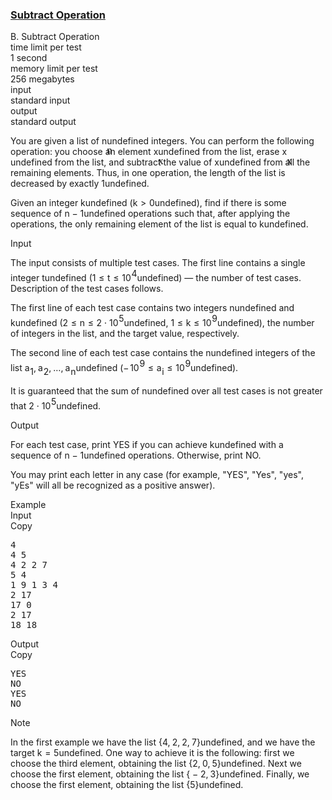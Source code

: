 <h3><a href="https://codeforces.com/contest/1656/problem/B" target="_blank" rel="noopener noreferrer">Subtract Operation</a></h3>
<div class="header"><div class="title">B. Subtract Operation</div><div class="time-limit"><div class="property-title">time limit per test</div>1 second</div><div class="memory-limit"><div class="property-title">memory limit per test</div>256 megabytes</div><div class="input-file input-standard"><div class="property-title">input</div>standard input</div><div class="output-file output-standard"><div class="property-title">output</div>standard output</div></div><div><p>You are given a list of <span class="MathJax_Preview" style="color: inherit;"><span class="MJXp-math" id="MJXp-Span-1"><span class="MJXp-mi MJXp-italic" id="MJXp-Span-2">n</span></span></span><span class="MathJax MathJax_Processed" id="MathJax-Element-1-Frame" tabindex="0" style=""><nobr><span class="math" id="MathJax-Span-1"><span style="display: inline-block; position: relative; width: 0em; height: 0px; font-size: 122%;"><span style="position: absolute;"><span class="mrow" id="MathJax-Span-2"><span class="mi" id="MathJax-Span-3" style="font-family: MathJax_Math-italic;">n</span></span></span></span></span></nobr></span>undefined integers. You can perform the following operation: you choose an element <span class="MathJax_Preview" style="color: inherit;"><span class="MJXp-math" id="MJXp-Span-3"><span class="MJXp-mi MJXp-italic" id="MJXp-Span-4">x</span></span></span><span class="MathJax MathJax_Processed" id="MathJax-Element-2-Frame" tabindex="0" style=""><nobr><span class="math" id="MathJax-Span-4"><span style="display: inline-block; position: relative; width: 0em; height: 0px; font-size: 122%;"><span style="position: absolute;"><span class="mrow" id="MathJax-Span-5"><span class="mi" id="MathJax-Span-6" style="font-family: MathJax_Math-italic;">x</span></span></span></span></span></nobr></span>undefined from the list, erase <span class="MathJax_Preview" style="color: inherit;"><span class="MJXp-math" id="MJXp-Span-5"><span class="MJXp-mi MJXp-italic" id="MJXp-Span-6">x</span></span></span><span class="MathJax MathJax_Processed" id="MathJax-Element-3-Frame" tabindex="0" style=""><nobr><span class="math" id="MathJax-Span-7"><span style="display: inline-block; position: relative; width: 0em; height: 0px; font-size: 122%;"><span style="position: absolute;"><span class="mrow" id="MathJax-Span-8"><span class="mi" id="MathJax-Span-9" style="font-family: MathJax_Math-italic;">x</span></span></span></span></span></nobr></span>undefined from the list, and subtract the value of <span class="MathJax_Preview" style="color: inherit;"><span class="MJXp-math" id="MJXp-Span-7"><span class="MJXp-mi MJXp-italic" id="MJXp-Span-8">x</span></span></span><span class="MathJax MathJax_Processing" id="MathJax-Element-4-Frame" tabindex="0"></span>undefined from all the remaining elements. Thus, in one operation, the length of the list is decreased by exactly <span class="MathJax_Preview" style="color: inherit;"><span class="MJXp-math" id="MJXp-Span-9"><span class="MJXp-mn" id="MJXp-Span-10">1</span></span></span><span class="MathJax MathJax_Processing" id="MathJax-Element-5-Frame" tabindex="0"></span>undefined.</p><p>Given an integer <span class="MathJax_Preview" style="color: inherit;"><span class="MJXp-math" id="MJXp-Span-11"><span class="MJXp-mi MJXp-italic" id="MJXp-Span-12">k</span></span></span><span class="MathJax MathJax_Processing" id="MathJax-Element-6-Frame" tabindex="0"></span>undefined (<span class="MathJax_Preview" style="color: inherit;"><span class="MJXp-math" id="MJXp-Span-13"><span class="MJXp-mi MJXp-italic" id="MJXp-Span-14">k</span><span class="MJXp-mo" id="MJXp-Span-15" style="margin-left: 0.333em; margin-right: 0.333em;">&gt;</span><span class="MJXp-mn" id="MJXp-Span-16">0</span></span></span><span class="MathJax MathJax_Processing" id="MathJax-Element-7-Frame" tabindex="0"></span>undefined), find if there is some sequence of <span class="MathJax_Preview" style="color: inherit;"><span class="MJXp-math" id="MJXp-Span-17"><span class="MJXp-mi MJXp-italic" id="MJXp-Span-18">n</span><span class="MJXp-mo" id="MJXp-Span-19" style="margin-left: 0.267em; margin-right: 0.267em;">−</span><span class="MJXp-mn" id="MJXp-Span-20">1</span></span></span><span class="MathJax MathJax_Processing" id="MathJax-Element-8-Frame" tabindex="0"></span>undefined operations such that, after applying the operations, the only remaining element of the list is equal to <span class="MathJax_Preview" style="color: inherit;"><span class="MJXp-math" id="MJXp-Span-21"><span class="MJXp-mi MJXp-italic" id="MJXp-Span-22">k</span></span></span><span class="MathJax MathJax_Processing" id="MathJax-Element-9-Frame" tabindex="0"></span>undefined.</p></div><div class="input-specification"><div class="section-title">Input</div><p>The input consists of multiple test cases. The first line contains a single integer <span class="MathJax_Preview" style="color: inherit;"><span class="MJXp-math" id="MJXp-Span-23"><span class="MJXp-mi MJXp-italic" id="MJXp-Span-24">t</span></span></span><span class="MathJax MathJax_Processing" id="MathJax-Element-10-Frame" tabindex="0"></span>undefined (<span class="MathJax_Preview" style="color: inherit;"><span class="MJXp-math" id="MJXp-Span-25"><span class="MJXp-mn" id="MJXp-Span-26">1</span><span class="MJXp-mo" id="MJXp-Span-27" style="margin-left: 0.333em; margin-right: 0.333em;">≤</span><span class="MJXp-mi MJXp-italic" id="MJXp-Span-28">t</span><span class="MJXp-mo" id="MJXp-Span-29" style="margin-left: 0.333em; margin-right: 0.333em;">≤</span><span class="MJXp-msubsup" id="MJXp-Span-30"><span class="MJXp-mn" id="MJXp-Span-31" style="margin-right: 0.05em;">10</span><span class="MJXp-mn MJXp-script" id="MJXp-Span-32" style="vertical-align: 0.5em;">4</span></span></span></span><span class="MathJax MathJax_Processing" id="MathJax-Element-11-Frame" tabindex="0"></span>undefined) — the number of test cases. Description of the test cases follows.</p><p>The first line of each test case contains two integers <span class="MathJax_Preview" style="color: inherit;"><span class="MJXp-math" id="MJXp-Span-33"><span class="MJXp-mi MJXp-italic" id="MJXp-Span-34">n</span></span></span><span class="MathJax MathJax_Processing" id="MathJax-Element-12-Frame" tabindex="0"></span>undefined and <span class="MathJax_Preview" style="color: inherit;"><span class="MJXp-math" id="MJXp-Span-35"><span class="MJXp-mi MJXp-italic" id="MJXp-Span-36">k</span></span></span><span class="MathJax MathJax_Processing" id="MathJax-Element-13-Frame" tabindex="0"></span>undefined (<span class="MathJax_Preview" style="color: inherit;"><span class="MJXp-math" id="MJXp-Span-37"><span class="MJXp-mn" id="MJXp-Span-38">2</span><span class="MJXp-mo" id="MJXp-Span-39" style="margin-left: 0.333em; margin-right: 0.333em;">≤</span><span class="MJXp-mi MJXp-italic" id="MJXp-Span-40">n</span><span class="MJXp-mo" id="MJXp-Span-41" style="margin-left: 0.333em; margin-right: 0.333em;">≤</span><span class="MJXp-mn" id="MJXp-Span-42">2</span><span class="MJXp-mo" id="MJXp-Span-43" style="margin-left: 0.267em; margin-right: 0.267em;">⋅</span><span class="MJXp-msubsup" id="MJXp-Span-44"><span class="MJXp-mn" id="MJXp-Span-45" style="margin-right: 0.05em;">10</span><span class="MJXp-mn MJXp-script" id="MJXp-Span-46" style="vertical-align: 0.5em;">5</span></span></span></span><span class="MathJax MathJax_Processing" id="MathJax-Element-14-Frame" tabindex="0"></span>undefined, <span class="MathJax_Preview" style="color: inherit;"><span class="MJXp-math" id="MJXp-Span-47"><span class="MJXp-mn" id="MJXp-Span-48">1</span><span class="MJXp-mo" id="MJXp-Span-49" style="margin-left: 0.333em; margin-right: 0.333em;">≤</span><span class="MJXp-mi MJXp-italic" id="MJXp-Span-50">k</span><span class="MJXp-mo" id="MJXp-Span-51" style="margin-left: 0.333em; margin-right: 0.333em;">≤</span><span class="MJXp-msubsup" id="MJXp-Span-52"><span class="MJXp-mn" id="MJXp-Span-53" style="margin-right: 0.05em;">10</span><span class="MJXp-mn MJXp-script" id="MJXp-Span-54" style="vertical-align: 0.5em;">9</span></span></span></span><span class="MathJax MathJax_Processing" id="MathJax-Element-15-Frame" tabindex="0"></span>undefined), the number of integers in the list, and the target value, respectively.</p><p>The second line of each test case contains the <span class="MathJax_Preview" style="color: inherit;"><span class="MJXp-math" id="MJXp-Span-55"><span class="MJXp-mi MJXp-italic" id="MJXp-Span-56">n</span></span></span><span class="MathJax MathJax_Processing" id="MathJax-Element-16-Frame" tabindex="0"></span>undefined integers of the list <span class="MathJax_Preview" style="color: inherit;"><span class="MJXp-math" id="MJXp-Span-57"><span class="MJXp-msubsup" id="MJXp-Span-58"><span class="MJXp-mi MJXp-italic" id="MJXp-Span-59" style="margin-right: 0.05em;">a</span><span class="MJXp-mn MJXp-script" id="MJXp-Span-60" style="vertical-align: -0.4em;">1</span></span><span class="MJXp-mo" id="MJXp-Span-61" style="margin-left: 0em; margin-right: 0.222em;">,</span><span class="MJXp-msubsup" id="MJXp-Span-62"><span class="MJXp-mi MJXp-italic" id="MJXp-Span-63" style="margin-right: 0.05em;">a</span><span class="MJXp-mn MJXp-script" id="MJXp-Span-64" style="vertical-align: -0.4em;">2</span></span><span class="MJXp-mo" id="MJXp-Span-65" style="margin-left: 0em; margin-right: 0.222em;">,</span><span class="MJXp-mo" id="MJXp-Span-66" style="margin-left: 0em; margin-right: 0em;">…</span><span class="MJXp-mo" id="MJXp-Span-67" style="margin-left: 0em; margin-right: 0.222em;">,</span><span class="MJXp-msubsup" id="MJXp-Span-68"><span class="MJXp-mi MJXp-italic" id="MJXp-Span-69" style="margin-right: 0.05em;">a</span><span class="MJXp-mi MJXp-italic MJXp-script" id="MJXp-Span-70" style="vertical-align: -0.4em;">n</span></span></span></span><span class="MathJax MathJax_Processing" id="MathJax-Element-17-Frame" tabindex="0"></span>undefined (<span class="MathJax_Preview" style="color: inherit;"><span class="MJXp-math" id="MJXp-Span-71"><span class="MJXp-mo" id="MJXp-Span-72" style="margin-left: 0em; margin-right: 0.111em;">−</span><span class="MJXp-msubsup" id="MJXp-Span-73"><span class="MJXp-mn" id="MJXp-Span-74" style="margin-right: 0.05em;">10</span><span class="MJXp-mn MJXp-script" id="MJXp-Span-75" style="vertical-align: 0.5em;">9</span></span><span class="MJXp-mo" id="MJXp-Span-76" style="margin-left: 0.333em; margin-right: 0.333em;">≤</span><span class="MJXp-msubsup" id="MJXp-Span-77"><span class="MJXp-mi MJXp-italic" id="MJXp-Span-78" style="margin-right: 0.05em;">a</span><span class="MJXp-mi MJXp-italic MJXp-script" id="MJXp-Span-79" style="vertical-align: -0.4em;">i</span></span><span class="MJXp-mo" id="MJXp-Span-80" style="margin-left: 0.333em; margin-right: 0.333em;">≤</span><span class="MJXp-msubsup" id="MJXp-Span-81"><span class="MJXp-mn" id="MJXp-Span-82" style="margin-right: 0.05em;">10</span><span class="MJXp-mn MJXp-script" id="MJXp-Span-83" style="vertical-align: 0.5em;">9</span></span></span></span><span class="MathJax MathJax_Processing" id="MathJax-Element-18-Frame" tabindex="0"></span>undefined).</p><p>It is guaranteed that the sum of <span class="MathJax_Preview" style="color: inherit;"><span class="MJXp-math" id="MJXp-Span-84"><span class="MJXp-mi MJXp-italic" id="MJXp-Span-85">n</span></span></span><span class="MathJax MathJax_Processing" id="MathJax-Element-19-Frame" tabindex="0"></span>undefined over all test cases is not greater that <span class="MathJax_Preview" style="color: inherit;"><span class="MJXp-math" id="MJXp-Span-86"><span class="MJXp-mn" id="MJXp-Span-87">2</span><span class="MJXp-mo" id="MJXp-Span-88" style="margin-left: 0.267em; margin-right: 0.267em;">⋅</span><span class="MJXp-msubsup" id="MJXp-Span-89"><span class="MJXp-mn" id="MJXp-Span-90" style="margin-right: 0.05em;">10</span><span class="MJXp-mn MJXp-script" id="MJXp-Span-91" style="vertical-align: 0.5em;">5</span></span></span></span><span class="MathJax MathJax_Processing" id="MathJax-Element-20-Frame" tabindex="0"></span>undefined.</p></div><div class="output-specification"><div class="section-title">Output</div><p>For each test case, print <span class="tex-font-style-tt">YES</span> if you can achieve <span class="MathJax_Preview" style="color: inherit;"><span class="MJXp-math" id="MJXp-Span-92"><span class="MJXp-mi MJXp-italic" id="MJXp-Span-93">k</span></span></span><span class="MathJax MathJax_Processing" id="MathJax-Element-21-Frame" tabindex="0"></span>undefined with a sequence of <span class="MathJax_Preview" style="color: inherit;"><span class="MJXp-math" id="MJXp-Span-94"><span class="MJXp-mi MJXp-italic" id="MJXp-Span-95">n</span><span class="MJXp-mo" id="MJXp-Span-96" style="margin-left: 0.267em; margin-right: 0.267em;">−</span><span class="MJXp-mn" id="MJXp-Span-97">1</span></span></span><span class="MathJax MathJax_Processing" id="MathJax-Element-22-Frame" tabindex="0"></span>undefined operations. Otherwise, print <span class="tex-font-style-tt">NO</span>.</p><p>You may print each letter in any case (for example, "YES", "Yes", "yes", "yEs" will all be recognized as a positive answer).</p></div><div class="sample-tests"><div class="section-title">Example</div><div class="sample-test"><div class="input"><div class="title">Input<div title="Copy" data-clipboard-target="#id003807165907971234" id="id004716245548588608" class="input-output-copier">Copy</div></div><pre id="id003807165907971234"><div class="test-example-line test-example-line-even test-example-line-0">4</div><div class="test-example-line test-example-line-odd test-example-line-1">4 5</div><div class="test-example-line test-example-line-odd test-example-line-1">4 2 2 7</div><div class="test-example-line test-example-line-even test-example-line-2">5 4</div><div class="test-example-line test-example-line-even test-example-line-2">1 9 1 3 4</div><div class="test-example-line test-example-line-odd test-example-line-3">2 17</div><div class="test-example-line test-example-line-odd test-example-line-3">17 0</div><div class="test-example-line test-example-line-even test-example-line-4">2 17</div><div class="test-example-line test-example-line-even test-example-line-4">18 18</div></pre></div><div class="output"><div class="title">Output<div title="Copy" data-clipboard-target="#id008011522092029123" id="id003188795913126904" class="input-output-copier">Copy</div></div><pre id="id008011522092029123">YES
NO
YES
NO
</pre></div></div></div><div class="note"><div class="section-title">Note</div><p>In the first example we have the list <span class="MathJax_Preview" style="color: inherit;"><span class="MJXp-math" id="MJXp-Span-98"><span class="MJXp-mo" id="MJXp-Span-99" style="margin-left: 0em; margin-right: 0em;">{</span><span class="MJXp-mn" id="MJXp-Span-100">4</span><span class="MJXp-mo" id="MJXp-Span-101" style="margin-left: 0em; margin-right: 0.222em;">,</span><span class="MJXp-mn" id="MJXp-Span-102">2</span><span class="MJXp-mo" id="MJXp-Span-103" style="margin-left: 0em; margin-right: 0.222em;">,</span><span class="MJXp-mn" id="MJXp-Span-104">2</span><span class="MJXp-mo" id="MJXp-Span-105" style="margin-left: 0em; margin-right: 0.222em;">,</span><span class="MJXp-mn" id="MJXp-Span-106">7</span><span class="MJXp-mo" id="MJXp-Span-107" style="margin-left: 0em; margin-right: 0em;">}</span></span></span><span class="MathJax MathJax_Processing" id="MathJax-Element-23-Frame" tabindex="0"></span>undefined, and we have the target <span class="MathJax_Preview" style="color: inherit;"><span class="MJXp-math" id="MJXp-Span-108"><span class="MJXp-mi MJXp-italic" id="MJXp-Span-109">k</span><span class="MJXp-mo" id="MJXp-Span-110" style="margin-left: 0.333em; margin-right: 0.333em;">=</span><span class="MJXp-mn" id="MJXp-Span-111">5</span></span></span><span class="MathJax MathJax_Processing" id="MathJax-Element-24-Frame" tabindex="0"></span>undefined. One way to achieve it is the following: first we choose the third element, obtaining the list <span class="MathJax_Preview" style="color: inherit;"><span class="MJXp-math" id="MJXp-Span-112"><span class="MJXp-mo" id="MJXp-Span-113" style="margin-left: 0em; margin-right: 0em;">{</span><span class="MJXp-mn" id="MJXp-Span-114">2</span><span class="MJXp-mo" id="MJXp-Span-115" style="margin-left: 0em; margin-right: 0.222em;">,</span><span class="MJXp-mn" id="MJXp-Span-116">0</span><span class="MJXp-mo" id="MJXp-Span-117" style="margin-left: 0em; margin-right: 0.222em;">,</span><span class="MJXp-mn" id="MJXp-Span-118">5</span><span class="MJXp-mo" id="MJXp-Span-119" style="margin-left: 0em; margin-right: 0em;">}</span></span></span><span class="MathJax MathJax_Processing" id="MathJax-Element-25-Frame" tabindex="0"></span>undefined. Next we choose the first element, obtaining the list <span class="MathJax_Preview" style="color: inherit;"><span class="MJXp-math" id="MJXp-Span-120"><span class="MJXp-mo" id="MJXp-Span-121" style="margin-left: 0em; margin-right: 0em;">{</span><span class="MJXp-mo" id="MJXp-Span-122" style="margin-left: 0.267em; margin-right: 0.267em;">−</span><span class="MJXp-mn" id="MJXp-Span-123">2</span><span class="MJXp-mo" id="MJXp-Span-124" style="margin-left: 0em; margin-right: 0.222em;">,</span><span class="MJXp-mn" id="MJXp-Span-125">3</span><span class="MJXp-mo" id="MJXp-Span-126" style="margin-left: 0em; margin-right: 0em;">}</span></span></span><span class="MathJax MathJax_Processing" id="MathJax-Element-26-Frame" tabindex="0"></span>undefined. Finally, we choose the first element, obtaining the list <span class="MathJax_Preview" style="color: inherit;"><span class="MJXp-math" id="MJXp-Span-127"><span class="MJXp-mo" id="MJXp-Span-128" style="margin-left: 0em; margin-right: 0em;">{</span><span class="MJXp-mn" id="MJXp-Span-129">5</span><span class="MJXp-mo" id="MJXp-Span-130" style="margin-left: 0em; margin-right: 0em;">}</span></span></span><span class="MathJax MathJax_Processing" id="MathJax-Element-27-Frame" tabindex="0"></span>undefined. </p></div>